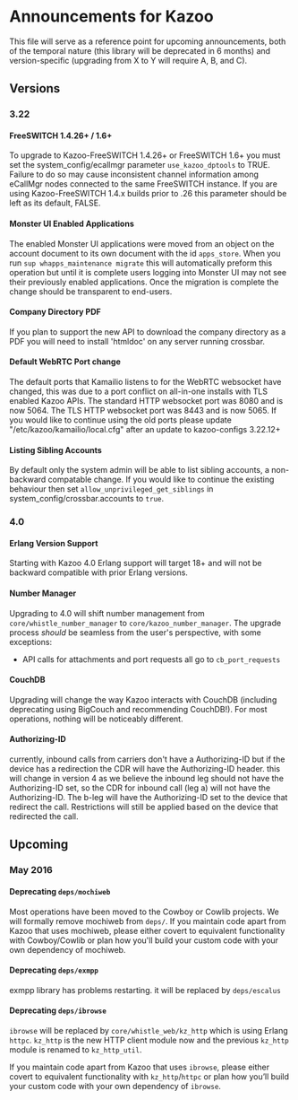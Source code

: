# Announcements for Kazoo

This file will serve as a reference point for upcoming announcements, both of the temporal nature (this library will be deprecated in 6 months) and version-specific (upgrading from X to Y will require A, B, and C).

## Versions

### 3.22

#### FreeSWITCH 1.4.26+ / 1.6+

To upgrade to Kazoo-FreeSWITCH 1.4.26+ or FreeSWITCH 1.6+ you must set the system_config/ecallmgr parameter `use_kazoo_dptools` to TRUE.  Failure to do so may cause inconsistent channel information among eCallMgr nodes connected to the same FreeSWITCH instance.  If you are using Kazoo-FreeSWITCH 1.4.x builds prior to .26 this parameter should be left as its default, FALSE.

#### Monster UI Enabled Applications

The enabled Monster UI applications were moved from an object on the account document to its own document with the id `apps_store`.  When you run `sup whapps_maintenance migrate` this will automatically preform this operation but until it is complete users logging into Monster UI may not see their previously enabled applications.  Once the migration is complete the change should be transparent to end-users.

#### Company Directory PDF

If you plan to support the new API to download the company directory as a PDF you will need to install 'htmldoc' on any server running crossbar.

#### Default WebRTC Port change

The default ports that Kamailio listens to for the WebRTC websocket have changed, this was due to a port conflict on all-in-one installs with TLS enabled Kazoo APIs. The standard HTTP websocket port was 8080 and is now 5064.  The TLS HTTP websocket port was 8443 and is now 5065.  If you would like to continue using the old ports please update "/etc/kazoo/kamailio/local.cfg" after an update to kazoo-configs 3.22.12+

#### Listing Sibling Accounts

By default only the system admin will be able to list sibling accounts, a non-backward compatable change.  If you would like to continue the existing behaviour then set `allow_unprivileged_get_siblings` in system_config/crossbar.accounts to `true`.

### 4.0

#### Erlang Version Support

Starting with Kazoo 4.0 Erlang support will target 18+ and will not be backward compatible with prior Erlang versions.

#### Number Manager

Upgrading to 4.0 will shift number management from `core/whistle_number_manager` to `core/kazoo_number_manager`.
The upgrade process *should* be seamless from the user's perspective, with some exceptions:
* API calls for attachments and port requests all go to `cb_port_requests`

#### CouchDB

Upgrading will change the way Kazoo interacts with CouchDB (including deprecating using BigCouch and recommending CouchDB!). For most operations, nothing will be noticeably different.

#### Authorizing-ID

currently, inbound calls from carriers don't have a Authorizing-ID but if the device has a redirection the CDR will have the Authorizing-ID header. this will change in version 4 as we believe the inbound leg should not have the Authorizing-ID set, so the CDR for inbound call (leg a) will not have the Authorizing-ID.
The b-leg will have the Authorizing-ID set to the device that redirect the call.
Restrictions will still be applied based on the device that redirected the call.

## Upcoming

### May 2016

#### Deprecating `deps/mochiweb`

Most operations have been moved to the Cowboy or Cowlib projects. We will formally remove mochiweb from `deps/`. If you maintain code apart from Kazoo that uses mochiweb, please either covert to equivalent functionality with Cowboy/Cowlib or plan how you'll build your custom code with your own dependency of mochiweb.

#### Deprecating `deps/exmpp`

exmpp library has problems restarting. it will be replaced by `deps/escalus`

#### Deprecating `deps/ibrowse`
`ibrowse` will be replaced by `core/whistle_web/kz_http` which is using Erlang `httpc`. `kz_http` is the new HTTP client module now and the previous `kz_http` module is renamed to `kz_http_util`.

If you maintain code apart from Kazoo that uses `ibrowse`, please either covert to equivalent functionality with `kz_http`/`httpc` or plan how you’ll build your custom code with your own dependency of `ibrowse`.

